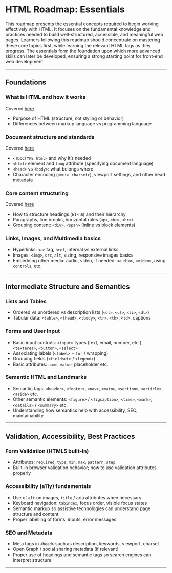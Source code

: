 # HTML Roadmap: Essentials

This roadmap presents the essential concepts required to begin working effectively with HTML. It focuses on the fundamental knowledge and practices needed to build well-structured, accessible, and meaningful web pages. Learners following this roadmap should concentrate on mastering these core topics first, while learning the relevant HTML tags as they progress. The essentials form the foundation upon which more advanced skills can later be developed, ensuring a strong starting point for front-end web development.

---

## Foundations

### What is HTML and how it works

Covered [here](../notes/01_front_end_essentials/html/01_introduction.md)

* Purpose of HTML (structure, not styling or behavior)
* Differences between markup language vs programming language

### Document structure and standards

Covered [here](../notes/01_front_end_essentials/html/02_document_structure_and_standards.md)

* `<!DOCTYPE html>` and why it’s needed
* `<html>` element and `lang` attribute (specifying document language)
* `<head>` vs `<body>`: what belongs where
* Character encoding (`<meta charset>`), viewport settings, and other head metadata

### Core content structuring

Covered [here](../notes/01_front_end_essentials/html/03_core_content_structuring.md)

* How to structure headings (`h1`-`h6`) and their hierarchy
* Paragraphs, line breaks, horizontal rules (`<p>`, `<br>`, `<hr>`)
* Grouping content: `<div>`, `<span>` (inline vs block elements)

### Links, Images, and Multimedia basics

* Hyperlinks: `<a>` tag, `href`, internal vs external links
* Images: `<img>`, `src`, `alt`, sizing, responsive images basics
* Embedding other media: audio, video, if needed: `<audio>`, `<video>`, using `controls`, etc.

---

## Intermediate Structure and Semantics

### Lists and Tables

* Ordered vs unordered vs description lists (`<ol>`, `<ul>`, `<li>`, `<dl>`)
* Tabular data: `<table>`, `<thead>`, `<tbody>`, `<tr>`, `<th>`, `<td>`, captions

### Forms and User Input

* Basic input controls: `<input>` types (text, email, number, etc.), `<textarea>`, `<button>`, `<select>`
* Associating labels (`<label>` + `for` / wrapping)
* Grouping fields (`<fieldset>` / `<legend>`)
* Basic attributes: `name`, `value`, placeholder etc.

### Semantic HTML and Landmarks

* Semantic tags: `<header>`, `<footer>`, `<nav>`, `<main>`, `<section>`, `<article>`, `<aside>` etc.
* Other semantic elements: `<figure>` / `<figcaption>`, `<time>`, `<mark>`, `<details>` / `<summary>` etc.
* Understanding how semantics help with accessibility, SEO, maintainability

---

## Validation, Accessibility, Best Practices

### Form Validation (HTML5 built-in)

* Attributes: `required`, `type`, `min`, `max`, `pattern`, `step`
* Built-in browser validation behavior; how to use validation attributes properly

### Accessibility (a11y) fundamentals

* Use of `alt` on images, `title` / aria attributes when necessary
* Keyboard navigation: `tabindex`, focus order, visible focus states
* Semantic markup so assistive technologies can understand page structure and content
* Proper labelling of forms, inputs, error messages

### SEO and Metadata

* Meta tags in `<head>` such as description, keywords, viewport, charset
* Open Graph / social sharing metadata (if relevant)
* Proper use of headings and semantic tags so search engines can interpret structure

---
